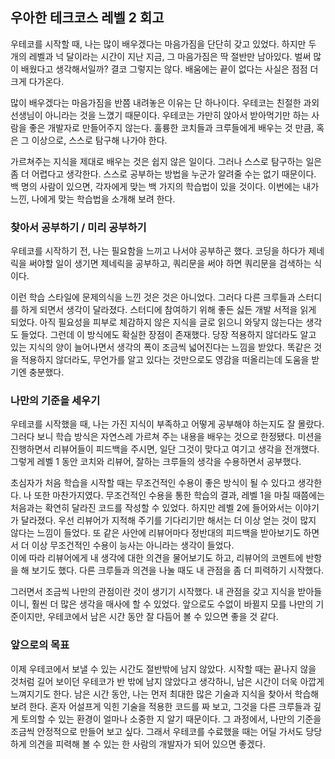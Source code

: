 ## 우아한 테크코스 레벨 2 회고

 우테코를 시작할 때, 나는 많이 배우겠다는 마음가짐을 단단히 갖고 있었다. 하지만 두 개의 레벨과 넉 달이라는 시간이 지난 지금, 그 마음가짐은 딱 절반만 남아있다. 
 벌써 많이 배웠다고 생각해서일까? 결코 그렇지는 않다. 배움에는 끝이 없다는 사실은 점점 더 크게 다가온다. 

 많이 배우겠다는 마음가짐을 반쯤 내려놓은 이유는 단 하나이다. 우테코는 친절한 과외선생님이 아니라는 것을 느꼈기 때문이다. 
우테코는 가만히 앉아서 받아먹기만 하는 사람을 좋은 개발자로 만들어주지 않는다. 훌륭한 코치들과 크루들에게 배우는 것 만큼, 혹은 그 이상으로, 스스로 탐구해 나가야 한다. 

 가르쳐주는 지식을 제대로 배우는 것은 쉽지 않은 일이다. 그러나 스스로 탐구하는 일은 좀 더 어렵다고 생각한다. 스스로 공부하는 방법을 누군가 알려줄 수는 없기 때문이다. 
 백 명의 사람이 있으면, 각자에게 맞는 백 가지의 학습법이 있을 것이다. 이번에는 내가 느낀, 나에게 맞는 학습법을 소개해 보려 한다. 

### 찾아서 공부하기 / 미리 공부하기

 우테코를 시작하기 전, 나는 필요함을 느끼고 나서야 공부하곤 했다. 코딩을 하다가 제네릭을 써야할 일이 생기면 제네릭을 공부하고, 쿼리문을 써야 하면 쿼리문을 검색하는 식이다. 

이런 학습 스타일에 문제의식을 느낀 것은 것은 아니었다. 
그러다 다른 크루들과 스터디를 하게 되면서 생각이 달라졌다. 
스터디에 참여하기 위해 좋든 싫든 개발 서적을 읽게 되었다. 아직 필요성을 피부로 체감하지 않은 지식을 글로 읽으니 와닿지 않는다는 생각도 들었다. 
그런데 이 방식에도 확실한 장점이 존재했다. 당장 적용하지 않더라도 알고 있는 지식의 양이 늘어나면서 생각의 폭이 조금씩 넓어진다는 느낌을 받았다. 
똑같은 것을 적용하지 않더라도, 무언가를 알고 있다는 것만으로도 영감을 떠올리는데 도움을 받기엔 충분했다.


### 나만의 기준을 세우기
 
 우테코를 시작했을 때, 나는 가진 지식이 부족하고 어떻게 공부해야 하는지도 잘 몰랐다. 그러다 보니 학습 방식은 자연스레 가르쳐 주는 내용을 배우는 것으로 한정됐다. 
미션을 진행하면서 리뷰어들이 피드백을 주시면, 일단 그것이 맞다고 여기고 생각을 전개했다. 그렇게 레벨 1 동안 코치와 리뷰어, 잘하는 크루들의 생각을 수용하면서 공부했다. 

초심자가 처음 학습을 시작할 때는 무조건적인 수용이 좋은 방식이 될 수 있다고 생각한다. 나 또한 마찬가지였다. 무조건적인 수용을 통한 학습의 결과, 레벨 1을 마칠 때쯤에는 처음과는 확연히 달라진 코드를 작성할 수 있었다. 
하지만 레벨 2에 들어와서는 이야기가 달라졌다. 우선 리뷰어가 지적해 주기를 기다리기만 해서는 더 이상 얻는 것이 많지 않다는 느낌이 들었다. 
또 같은 사안에 리뷰어마다 정반대의 피드백을 받아보기도 하면서 더 이상 무조건적인 수용이 능사는 아니라는 생각이 들었다.  
이에 따라 리뷰어에게 내 생각에 대한 의견을 물어보기도 하고, 리뷰어의 코멘트에 반항을 해 보기도 했다. 다른 크루들과 의견을 나눌 때도 내 관점을 좀 더 피력하기 시작했다. 

그러면서 조금씩 나만의 관점이란 것이 생기기 시작했다. 내 관점을 갖고 지식을 받아들이니, 훨씬 더 많은 생각을 매사에 할 수 있었다. 
앞으로도 수없이 바뀔지 모를 나만의 기준이지만, 우테코에서 남은 시간 동안 잘 다듬어 볼 수 있으면 좋을 것 같다. 


### 앞으로의 목표

 이제 우테코에서 보낼 수 있는 시간도 절반밖에 남지 않았다. 시작할 때는 끝나지 않을 것처럼 길어 보이던 우테코가 반 밖에 남지 않았다고 생각하니, 남은 시간이 더욱 아깝게 느껴지기도 한다. 
남은 시간 동안, 나는 먼저 최대한 많은 기술과 지식을 찾아서 학습해 보려 한다. 혼자 어설프게 익힌 기술을 적용한 코드를 짜 보고, 그것을 다른 크루들과 깊게 토의할 수 있는 환경이 얼마나 소중한 지 알기 때문이다. 
그 과정에서, 나만의 기준을 조금씩 안정적으로 만들어 보고 싶다. 그래서 우테코를 수료했을 때는 어딜 가서도 당당하게 의견을 피력해 볼 수 있는 한 사람의 개발자가 되어 있으면 좋겠다. 


